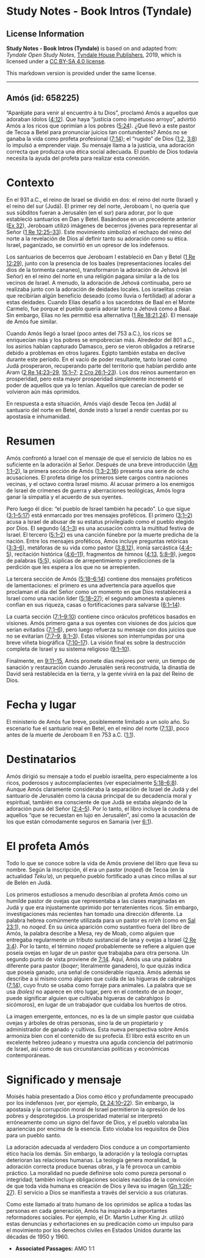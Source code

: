 # Study Notes - Book Intros (Tyndale)

## License Information

**Study Notes - Book Intros (Tyndale)** is based on and adapted from: _Tyndale Open Study Notes_, [Tyndale House Publishers](https://tyndaleopenresources.com/), 2019, which is licensed under a [CC BY-SA 4.0 license](https://creativecommons.org/licenses/by-sa/4.0/legalcode.en).

This markdown version is provided under the same license.



--------------------------------

## Amós (id: 658225)

“Aparéjate para venir al encuentro á tu Dios”, proclamó Amós a aquellos que adoraban ídolos ([4:12](https://ref.ly/Amos4:12)). Que haya “justicia como impetuoso arroyo”, advirtió Amós a los ricos que oprimían a los pobres ([5:24](https://ref.ly/Amos5:24)). ¿Qué llevó a este pastor de Tecoa a Betel para pronunciar juicios tan contundentes? Amós no se ganaba la vida como profeta profesional ([7:14](https://ref.ly/Amos7:14)); el “rugido” de Dios ([1:2,](https://ref.ly/Amos1:2) [3:8](https://ref.ly/Amos3:8)) lo impulsó a emprender viaje. Su mensaje llama a la justicia, una adoración correcta que produzca una ética social adecuada. El pueblo de Dios todavía necesita la ayuda del profeta para realizar esta conexión.

Contexto
========

En el 931 a.C., el reino de Israel se dividió en dos: el reino del norte (Israel) y el reino del sur (Judá). El primer rey del norte, Jeroboam I, no quería que sus súbditos fueran a Jerusalén (en el sur) para adorar, por lo que estableció santuarios en Dan y Betel. Basándose en un precedente anterior ([Ex 32](https://ref.ly/Exod32:1-Exod32:35)), Jeroboam utilizó imágenes de becerros jóvenes para representar al Señor ([1 Re 12:25–33](https://ref.ly/1Kgs12:25-1Kgs12:33)). Este movimiento simbolizó el rechazo del reino del norte a la revelación de Dios al definir tanto su adoración como su ética. Israel, paganizado, se convirtió en un opresor de los indefensos.

Los santuarios de becerros que Jeroboam I estableció en Dan y Betel ([1 Re 12:29](https://ref.ly/1Kgs12:29)), junto con la presencia de los baales (representaciones locales del dios de la tormenta cananeo), transformaron la adoración de Jehová (el Señor) en el reino del norte en una religión pagana similar a la de los vecinos de Israel. A menudo, la adoración de Jehová continuaba, pero se realizaba junto con la adoración de deidades locales. Los israelitas creían que recibirían algún beneficio deseado (como lluvia o fertilidad) al adorar a estas deidades. Cuando Elías desafió a los sacerdotes de Baal en el Monte Carmelo, fue porque el pueblo quería adorar tanto a Jehová como a Baal. Sin embargo, Elías no les permitió esa alternativa ([1 Re 18:21](https://ref.ly/1Kgs18:21),[24](https://ref.ly/1Kgs18:24)). El mensaje de Amós fue similar.

Cuando Amós llegó a Israel (poco antes del 753 a.C.), los ricos se enriquecían más y los pobres se empobrecían más. Alrededor del 801 a.C., los asirios habían capturado Damasco, pero se vieron obligados a retirarse debido a problemas en otros lugares. Egipto también estaba en declive durante este período. En el vacío de poder resultante, tanto Israel como Judá prosperaron, recuperando parte del territorio que habían perdido ante Aram ([2 Re 14:23–29,](https://ref.ly/2Kgs14:23-2Kgs14:29) [15:1–7](https://ref.ly/2Kgs15:1-2Kgs15:7); [2 Cro 26:1–23](https://ref.ly/2Chr26:1-2Chr26:23)). Los dos reinos aumentaron en prosperidad, pero esta mayor prosperidad simplemente incrementó el poder de aquellos que ya lo tenían. Aquellos que carecían de poder se volvieron aún más oprimidos.

En respuesta a esta situación, Amós viajó desde Tecoa (en Judá) al santuario del norte en Betel, donde instó a Israel a rendir cuentas por su apostasía e inhumanidad.

Resumen
=======

Amós confrontó a Israel con el mensaje de que el servicio de labios no es suficiente en la adoración al Señor. Después de una breve introducción ([Am 1:1–2](https://ref.ly/Amos1:1-Amos1:2)), la primera sección de Amós ([1:3–2:16](https://ref.ly/Amos1:3-Amos2:16)) presenta una serie de ocho acusaciones. El profeta dirige los primeros siete cargos contra naciones vecinas, y el octavo contra Israel mismo. Al acusar primero a los enemigos de Israel de crímenes de guerra y aberraciones teológicas, Amós logra ganar la simpatía y el acuerdo de sus oyentes.

Pero luego él dice: “el pueblo de Israel también ha pecado”. Lo que sigue ([3:1–5:17](https://ref.ly/Amos3:1-Amos5:17)) está enmarcado por tres mensajes proféticos. El primero ([3:1–2](https://ref.ly/Amos3:1-Amos3:2)) acusa a Israel de abusar de su estatus privilegiado como el pueblo elegido por Dios. El segundo ([4:1–3](https://ref.ly/Amos4:1-Amos4:3)) es una acusación contra la multitud festiva de Israel. El tercero ([5:1–2](https://ref.ly/Amos5:1-Amos5:2)) es una canción fúnebre por la muerte predicha de la nación. Entre los mensajes proféticos, Amós incluye preguntas retóricas ([3:3–6](https://ref.ly/Amos3:3-Amos3:6)), metáforas de su vida como pastor ([3:8](https://ref.ly/Amos3:8),[12](https://ref.ly/Amos3:12)), ironía sarcástica ([4:4–5](https://ref.ly/Amos4:4-Amos4:5)), recitación histórica ([4:6–11](https://ref.ly/Amos4:6-Amos4:11)), fragmentos de himnos ([4:13,](https://ref.ly/Amos4:13) [5:8–9](https://ref.ly/Amos5:8-Amos5:9)), juegos de palabras ([5:5](https://ref.ly/Amos5:5)), súplicas de arrepentimiento y predicciones de la perdición que les espera a los que no se arrepienten.

La tercera sección de Amós ([5:18–6:14](https://ref.ly/Amos5:18-Amos6:14)) contiene dos mensajes proféticos de lamentaciones: el primero es una advertencia para aquellos que proclaman el día del Señor como un momento en que Dios restablecerá a Israel como una nación líder ([5:18–27](https://ref.ly/Amos5:18-Amos5:27)); el segundo amonesta a quienes confían en sus riqueza, casas o fortificaciones para salvarse ([6:1–14](https://ref.ly/Amos6:1-Amos6:14)).

La cuarta sección ([7:1–9:10](https://ref.ly/Amos7:1-Amos9:10)) contiene cinco oráculos proféticos basados en visiones. Amós primero gana a sus oyentes con visiones de dos juicios que serían evitados ([7:1–6](https://ref.ly/Amos7:1-Amos7:6)), pero luego refuerza su mensaje con dos juicios que no se evitarían ([7:7–9,](https://ref.ly/Amos7:7-Amos7:9) [8:1–3](https://ref.ly/Amos8:1-Amos8:3)). Estas visiones son interrumpidas por una breve viñeta biográfica ([7:10–17](https://ref.ly/Amos7:10-Amos7:17)). La visión final es sobre la destrucción completa de Israel y su sistema religioso ([9:1–10](https://ref.ly/Amos9:1-Amos9:10)).

Finalmente, en [9:11–15](https://ref.ly/Amos9:11-Amos9:15), Amós promete días mejores por venir, un tiempo de sanación y restauración cuando Jerusalén será reconstruida, la dinastía de David será restablecida en la tierra, y la gente vivirá en la paz del Reino de Dios.

Fecha y lugar
=============

El ministerio de Amós fue breve, posiblemente limitado a un solo año. Su escenario fue el santuario real en Betel, en el reino del norte ([7:13](https://ref.ly/Amos7:13)), poco antes de la muerte de Jeroboam II en 753 a.C. ([1:1](https://ref.ly/Amos1:1)).

Destinatarios
=============

Amós dirigió su mensaje a todo el pueblo israelita, pero especialmente a los ricos, poderosos y autocomplacientes (ver especialmente [5:18–6:8](https://ref.ly/Amos5:18-Amos6:8)). Aunque Amós claramente consideraba la separación de Israel de Judá y del santuario de Jerusalén como la causa principal de su decadencia moral y espiritual, también era consciente de que Judá se estaba alejando de la adoración pura del Señor ([2:4–5](https://ref.ly/Amos2:4-Amos2:5)). Por lo tanto, el libro incluye la condena de aquellos “que se recuestan en lujo en Jerusalén”, así como la acusación de los que están cómodamente seguros en Samaria (ver [6:1](https://ref.ly/Amos6:1)).

El profeta Amós
===============

Todo lo que se conoce sobre la vida de Amós proviene del libro que lleva su nombre. Según la inscripción, él era un pastor (*noqed*) de Tecoa (en la actualidad *Teku’a*), un pequeño pueblo fortificado a unas cinco millas al sur de Belén en Judá.

Los primeros estudiosos a menudo describían al profeta Amós como un humilde pastor de ovejas que representaba a las clases marginadas en Judá y que era injustamente oprimido por terratenientes ricos. Sin embargo, investigaciones más recientes han tomado una dirección diferente. La palabra hebrea comúnmente utilizada para un pastor es *ro‘eh* (como en [Sal 23:1](https://ref.ly/Ps23:1)), no *noqed*. En su única aparición como sustantivo fuera del libro de Amós, la palabra describe a Mesa, rey de Moab, como alguien que entregaba regularmente un tributo sustancial de lana y ovejas a Israel ([2 Re 3:4](https://ref.ly/2Kgs3:4)). Por lo tanto, el término *noqed* probablemente se refiere a alguien que poseía ovejas en lugar de un pastor que trabajaba para otra persona. Un segundo punto de vista proviene de [7:14](https://ref.ly/Amos7:14). Aquí, Amós usa una palabra diferente para pastor (*boqer*; literalmente ganadero), lo que quizás indica que poseía ganado, una señal de considerable riqueza. Amós además se describe a sí mismo como alguien que cuida de las higueras de cabrahígos ([7:14](https://ref.ly/Amos7:14)), cuyo fruto se usaba como forraje para animales. La palabra que se usa *(boles)* no aparece en otro lugar, pero en el contexto de un *boqer*, puede significar alguien que cultivaba higueras de cabrahígos (o sicómoros), en lugar de un trabajador que cuidaba los huertos de otros.

La imagen emergente, entonces, no es la de un simple pastor que cuidaba ovejas y árboles de otras personas, sino la de un propietario y administrador de ganado y cultivos. Esta nueva perspectiva sobre Amós armoniza bien con el contenido de su profecía. El libro está escrito en un excelente hebreo judeano y muestra una aguda conciencia del patrimonio de Israel, así como de sus circunstancias políticas y económicas contemporáneas.

Significado y mensaje
=====================

Moisés había presentado a Dios como ético y profundamente preocupado por los indefensos (ver, por ejemplo, [Dt 24:10–22](https://ref.ly/Deut24:10-Deut24:22)). Sin embargo, la apostasía y la corrupción moral de Israel permitieron la opresión de los pobres y desprotegidos. La prosperidad material se interpretó erróneamente como un signo del favor de Dios, y el pueblo valoraba las apariencias por encima de la esencia. Esto violaba los requisitos de Dios para un pueblo santo.

La adoración adecuada al verdadero Dios conduce a un comportamiento ético hacia los demás. Sin embargo, la adoración y la teología corruptas deterioran las relaciones humanas. La teología genera moralidad, la adoración correcta produce buenas obras, y la fé provoca un cambio práctico. La moralidad no puede definirse solo como pureza personal o integridad; también incluye obligaciones sociales nacidas de la convicción de que toda vida humana es creación de Dios y lleva su imagen ([Gn 1:26–27](https://ref.ly/Gen1:26-Gen1:27)). El servicio a Dios se manifiesta a través del servicio a sus criaturas.

Como este llamado al trato humano de los oprimidos se aplica a todas las personas en cada generación, Amós ha inspirado a importantes reformadores sociales. Por ejemplo, el Dr. Martin Luther King Jr. utilizó estas denuncias y exhortaciones en su predicación como un impulso para el movimiento por los derechos civiles en Estados Unidos durante las décadas de 1950 y 1960\.

* **Associated Passages:** AMO 1:1

